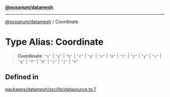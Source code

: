 [**@oceanum/datamesh**](../README.md)

***

[@oceanum/datamesh](../README.md) / Coordinate

# Type Alias: Coordinate

> **Coordinate**: `"s"` \| `"e"` \| `"b"` \| `"c"` \| `"q"` \| `"n"` \| `"m"` \| `"t"` \| `"z"` \| `"y"` \| `"x"` \| `"g"` \| `"f"` \| `"d"` \| `"i"` \| `"j"` \| `"k"`

## Defined in

[packages/datamesh/src/lib/datasource.ts:7](https://github.com/oceanum-io/oceanum-js/blob/b819c1f297a41b7ce9644bbdd1734c693df7b2fd/packages/datamesh/src/lib/datasource.ts#L7)
